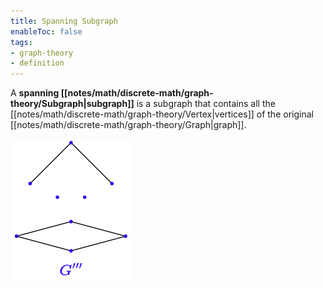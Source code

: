 ```yaml
---
title: Spanning Subgraph
enableToc: false
tags:
- graph-theory
- definition
---
```

A **spanning [[notes/math/discrete-math/graph-theory/Subgraph|subgraph]]** is a subgraph that contains all the [[notes/math/discrete-math/graph-theory/Vertex|vertices]] of the original [[notes/math/discrete-math/graph-theory/Graph|graph]].

![a spanning subgraph diagram](notes/assets/spanning-subgraph.png#invert_B_C)


